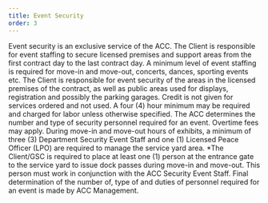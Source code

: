 ```yaml
---
title: Event Security
order: 3
---
```


Event security is an exclusive service of the ACC. The Client is responsible for event staffing to secure licensed premises and support areas from the first contract day to the last contract day. A minimum level of event staffing is required for move-in and move-out, concerts, dances, sporting events etc.  The Client is responsible for event security of the areas in the licensed premises of the contract, as well as public areas used for displays, registration and possibly the parking garages. Credit is not given for services ordered and not used. A four (4) hour minimum may be required and charged for labor unless otherwise specified. The ACC determines the number and type of security personnel required for an event. Overtime fees may apply. During move-in and move-out hours of exhibits, a minimum of three (3) Department Security Event Staff and one (1) Licensed Peace Officer (LPO) are required to manage the service yard area.  *The Client/GSC is required to place at least one (1) person at the entrance gate to the service yard to issue dock passes during move-in and move-out.  This person must work in conjunction with the ACC Security Event Staff. Final determination of the number of, type of and duties of personnel required for an event is made by ACC Management.
